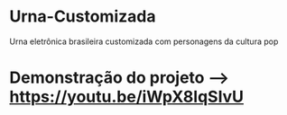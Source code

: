 # Urna-Customizada
Urna eletrônica brasileira customizada com personagens da cultura pop 

# Demonstração do projeto --> https://youtu.be/iWpX8lqSIvU
